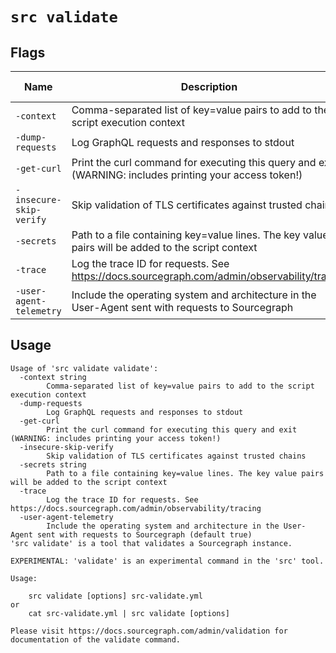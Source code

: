 # `src validate`


## Flags

| Name | Description | Default Value |
|------|-------------|---------------|
| `-context` | Comma-separated list of key=value pairs to add to the script execution context |  |
| `-dump-requests` | Log GraphQL requests and responses to stdout | `false` |
| `-get-curl` | Print the curl command for executing this query and exit (WARNING: includes printing your access token!) | `false` |
| `-insecure-skip-verify` | Skip validation of TLS certificates against trusted chains | `false` |
| `-secrets` | Path to a file containing key=value lines. The key value pairs will be added to the script context |  |
| `-trace` | Log the trace ID for requests. See https://docs.sourcegraph.com/admin/observability/tracing | `false` |
| `-user-agent-telemetry` | Include the operating system and architecture in the User-Agent sent with requests to Sourcegraph | `true` |


## Usage

```
Usage of 'src validate validate':
  -context string
    	Comma-separated list of key=value pairs to add to the script execution context
  -dump-requests
    	Log GraphQL requests and responses to stdout
  -get-curl
    	Print the curl command for executing this query and exit (WARNING: includes printing your access token!)
  -insecure-skip-verify
    	Skip validation of TLS certificates against trusted chains
  -secrets string
    	Path to a file containing key=value lines. The key value pairs will be added to the script context
  -trace
    	Log the trace ID for requests. See https://docs.sourcegraph.com/admin/observability/tracing
  -user-agent-telemetry
    	Include the operating system and architecture in the User-Agent sent with requests to Sourcegraph (default true)
'src validate' is a tool that validates a Sourcegraph instance.

EXPERIMENTAL: 'validate' is an experimental command in the 'src' tool.

Usage:

	src validate [options] src-validate.yml
or
    cat src-validate.yml | src validate [options]

Please visit https://docs.sourcegraph.com/admin/validation for documentation of the validate command.


```
	